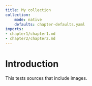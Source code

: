 ```yaml
---
title: My collection
collection:
    mode: native
    defaults: chapter-defaults.yaml
imports:
- chapter1/chapter1.md
- chapter2/chapter2.md
---
```


# Introduction

This tests sources that include images. 